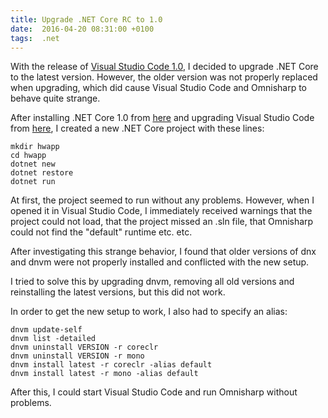 ```yaml
---
title: Upgrade .NET Core RC to 1.0
date:  2016-04-20 08:31:00 +0100
tags:  .net
---
```


With the release of [Visual Studio Code 1.0](https://code.visualstudio.com/blogs),
I decided to upgrade .NET Core to the latest version. However, the older version
was not properly replaced when upgrading, which did cause Visual Studio Code and
Omnisharp to behave quite strange.

After installing .NET Core 1.0 from [here](https://www.microsoft.com/net/core) and
upgrading Visual Studio Code from [here](https://code.visualstudio.com/Download),
I created a new .NET Core project with these lines:

```
mkdir hwapp
cd hwapp
dotnet new
dotnet restore
dotnet run
```

At first, the project seemed to run without any problems. However, when I opened
it in Visual Studio Code, I immediately received warnings that the project could
not load, that the project missed an .sln file, that Omnisharp could not find the
"default" runtime etc. etc.

After investigating this strange behavior, I found that older versions of dnx and
dnvm were not properly installed and conflicted with the new setup.

I tried to solve this by upgrading dnvm, removing all old versions and reinstalling
the latest versions, but this did not work.

In order to get the new setup to work, I also had to specify an alias:

```
dnvm update-self
dnvm list -detailed
dnvm uninstall VERSION -r coreclr
dnvm uninstall VERSION -r mono
dnvm install latest -r coreclr -alias default
dnvm install latest -r mono -alias default
```

After this, I could start Visual Studio Code and run Omnisharp without problems.
